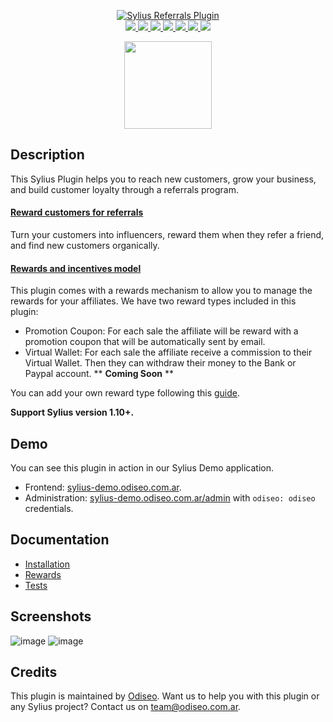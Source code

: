 <p align="center">
    <a href="https://odiseo.io/" target="_blank" title="Odiseo">
        <img src="https://github.com/odiseoteam/SyliusReferralsPlugin/blob/master/sylius-referrals-plugin.png" alt="Sylius Referrals Plugin" />
    </a>
    <br />
    <a href="https://packagist.org/packages/odiseoteam/sylius-referrals-plugin" title="License" target="_blank">
        <img src="https://img.shields.io/packagist/l/odiseoteam/sylius-referrals-plugin.svg" />
    </a>
    <a href="https://packagist.org/packages/odiseoteam/sylius-referrals-plugin" title="Version" target="_blank">
        <img src="https://img.shields.io/packagist/v/odiseoteam/sylius-referrals-plugin.svg" />
    </a>
    <a href="https://github.com/odiseoteam/SyliusReferralsPlugin/actions" title="Build Status" target="_blank">
        <img src="https://img.shields.io/github/workflow/status/odiseoteam/SyliusReferralsPlugin/Build" />
    </a>
    <a href="https://scrutinizer-ci.com/g/odiseoteam/SyliusReferralsPlugin/" title="Scrutinizer" target="_blank">
        <img src="https://img.shields.io/scrutinizer/g/odiseoteam/SyliusReferralsPlugin.svg" />
    </a>
    <a href="https://packagist.org/packages/odiseoteam/sylius-referrals-plugin" title="Total Downloads" target="_blank">
        <img src="https://poser.pugx.org/odiseoteam/sylius-referrals-plugin/downloads" />
    </a>
    <a href="https://sylius-devs.slack.com" title="Slack" target="_blank">
        <img src="https://img.shields.io/badge/community%20chat-slack-FF1493.svg" />
    </a>
    <a href="https://odiseo.io/contact?utm_source=github&utm_medium=referral&utm_campaign=plugins_referrals" title="Support" target="_blank">
        <img src="https://img.shields.io/badge/support-contact%20author-blue" />
    </a>
</p>
<p align="center"><a href="https://sylius.com/partners/odiseo/" target="_blank"><img src="https://github.com/odiseoteam/SyliusReferralsPlugin/blob/master/badge-partner-by-sylius.png" width="140"></a></p>

## Description

This Sylius Plugin helps you to reach new customers, grow your business, and build customer loyalty through a referrals program.

#### <ins>Reward customers for referrals</ins>

Turn your customers into influencers, reward them when they refer a friend, and find new customers organically.

#### <ins>Rewards and incentives model</ins>

This plugin comes with a rewards mechanism to allow you to manage the rewards for your affiliates. We have two reward types included in this plugin:

- Promotion Coupon: For each sale the affiliate will be reward with a promotion coupon that will be automatically sent by email.
- Virtual Wallet: For each sale the affiliate receive a commission to their Virtual Wallet. Then they can withdraw their money to the Bank or Paypal account. ** **Coming Soon** **

You can add your own reward type following this [guide](doc/rewards.md).



**Support Sylius version 1.10+.**

## Demo

You can see this plugin in action in our Sylius Demo application.

- Frontend: [sylius-demo.odiseo.com.ar](https://sylius-demo.odiseo.com.ar).
- Administration: [sylius-demo.odiseo.com.ar/admin](https://sylius-demo.odiseo.com.ar/admin) with `odiseo: odiseo` credentials.

## Documentation

- [Installation](doc/installation.md)
- [Rewards](doc/rewards.md)
- [Tests](doc/tests.md)

## Screenshots

![image](https://user-images.githubusercontent.com/429512/186450005-6561e7d9-fd40-4070-b46f-c24829e3fda1.png)
![image](https://user-images.githubusercontent.com/429512/186450497-5568a0ae-f458-4c97-b5b5-2d803e8940f0.png)

## Credits

This plugin is maintained by <a href="https://odiseo.io">Odiseo</a>. Want us to help you with this plugin or any Sylius project? Contact us on <a href="mailto:team@odiseo.com.ar">team@odiseo.com.ar</a>.
